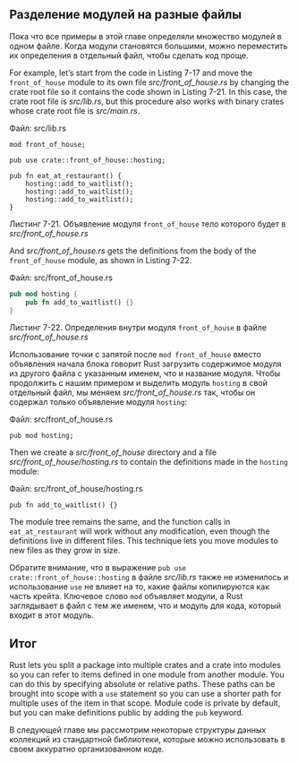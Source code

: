 ## Разделение модулей на разные файлы

Пока что все примеры в этой главе определяли множество модулей в одном файле. Когда модули становятся большими, можно переместить их определения в отдельный файл, чтобы сделать код проще.

For example, let’s start from the code in Listing 7-17 and move the
`front_of_house` module to its own file *src/front_of_house.rs* by changing the
crate root file so it contains the code shown in Listing 7-21. In this case,
the crate root file is *src/lib.rs*, but this procedure also works with binary
crates whose crate root file is *src/main.rs*.

<span class="filename">Файл: src/lib.rs</span>

```rust,ignore
mod front_of_house;

pub use crate::front_of_house::hosting;

pub fn eat_at_restaurant() {
    hosting::add_to_waitlist();
    hosting::add_to_waitlist();
    hosting::add_to_waitlist();
}
```

<span class="caption">Листинг 7-21. Объявление модуля <code>front_of_house</code> тело которого будет в <em>src/front_of_house.rs</em></span>

And *src/front_of_house.rs* gets the definitions from the body of the
`front_of_house` module, as shown in Listing 7-22.

<span class="filename">Файл: src/front_of_house.rs</span>

```rust
pub mod hosting {
    pub fn add_to_waitlist() {}
}
```

<span class="caption">Листинг 7-22. Определения внутри модуля <code>front_of_house</code> в файле <em>src/front_of_house.rs</em></span>

Использование точки с запятой после `mod front_of_house` вместо объявления начала блока говорит Rust загрузить содержимое модуля из другого файла с указанным именем, что и название модуля. Чтобы продолжить с нашим примером и выделить модуль `hosting` в свой отдельный файл, мы меняем *src/front_of_house.rs* так, чтобы он содержал только объявление модуля `hosting`:

<span class="filename">Файл: src/front_of_house.rs</span>

```
pub mod hosting;
```

Then we create a *src/front_of_house* directory and a file
*src/front_of_house/hosting.rs* to contain the definitions made in the
`hosting` module:

<span class="filename">Файл: src/front_of_house/hosting.rs</span>

```
pub fn add_to_waitlist() {}
```

The module tree remains the same, and the function calls in `eat_at_restaurant`
will work without any modification, even though the definitions live in
different files. This technique lets you move modules to new files as they grow
in size.

Обратите внимание, что в выражение 
`pub use crate::front_of_house::hosting` в файле *src/lib.rs* также не изменилось и использование `use` не влияет на то, какие файлы копилируются как часть крейта. Ключевое слово `mod` объявляет модули, а Rust заглядывает в файл с тем же именем, что и модуль для кода, который входит в этот модуль.

## Итог

Rust lets you split a package into multiple crates and a crate into modules
so you can refer to items defined in one module from another module. You can do
this by specifying absolute or relative paths. These paths can be brought into
scope with a `use` statement so you can use a shorter path for multiple uses of
the item in that scope. Module code is private by default, but you can make
definitions public by adding the `pub` keyword.

В следующей главе мы рассмотрим некоторые структуры данных коллекций из стандартной библиотеки, которые можно использовать в своем аккуратно организованном коде.
